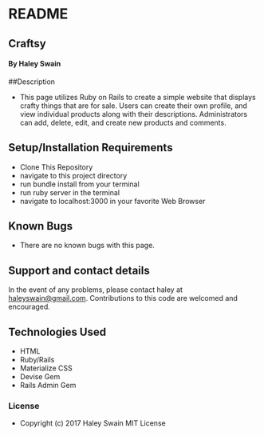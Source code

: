 # README
## Craftsy
#### By Haley Swain

##Description

* This page utilizes Ruby on Rails to create a simple website that displays crafty things that are for sale. Users can create their own profile, and view individual products along with their descriptions. Administrators can add, delete, edit, and create new products and comments.

## Setup/Installation Requirements

* Clone This Repository
* navigate to this project directory
* run bundle install from your terminal
* run ruby server in the terminal
* navigate to localhost:3000 in your favorite Web Browser

## Known Bugs
* There are no known bugs with this page.

## Support and contact details

In the event of any problems, please contact haley at haleyswain@gmail.com. Contributions to this code are welcomed and encouraged.

## Technologies Used
* HTML
* Ruby/Rails
* Materialize CSS
* Devise Gem
* Rails Admin Gem

### License

* Copyright (c) 2017 Haley Swain MIT License
